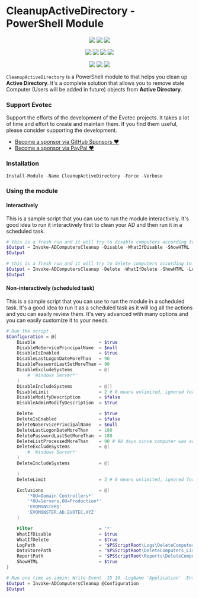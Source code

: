 ﻿# CleanupActiveDirectory - PowerShell Module

<p align="center">
  <a href="https://www.powershellgallery.com/packages/CleanupActiveDirectory"><img src="https://img.shields.io/powershellgallery/v/CleanupActiveDirectory.svg?style=flat-square"></a>
  <a href="https://www.powershellgallery.com/packages/CleanupActiveDirectory"><img src="https://img.shields.io/powershellgallery/vpre/CleanupActiveDirectory.svg?label=powershell%20gallery%20preview&colorB=yellow&style=flat-square"></a>
  <a href="https://github.com/EvotecIT/CleanupActiveDirectory"><img src="https://img.shields.io/github/license/EvotecIT/CleanupActiveDirectory.svg?style=flat-square"></a>
</p>

<p align="center">
  <a href="https://www.powershellgallery.com/packages/CleanupActiveDirectory"><img src="https://img.shields.io/powershellgallery/p/CleanupActiveDirectory.svg?style=flat-square"></a>
  <a href="https://github.com/EvotecIT/CleanupActiveDirectory"><img src="https://img.shields.io/github/languages/top/evotecit/CleanupActiveDirectory.svg?style=flat-square"></a>
  <a href="https://github.com/EvotecIT/CleanupActiveDirectory"><img src="https://img.shields.io/github/languages/code-size/evotecit/CleanupActiveDirectory.svg?style=flat-square"></a>
  <a href="https://www.powershellgallery.com/packages/CleanupActiveDirectory"><img src="https://img.shields.io/powershellgallery/dt/CleanupActiveDirectory.svg?style=flat-square"></a>
</p>

<p align="center">
  <a href="https://twitter.com/PrzemyslawKlys"><img src="https://img.shields.io/twitter/follow/PrzemyslawKlys.svg?label=Twitter%20%40PrzemyslawKlys&style=flat-square&logo=twitter"></a>
  <a href="https://evotec.xyz/hub"><img src="https://img.shields.io/badge/Blog-evotec.xyz-2A6496.svg?style=flat-square"></a>
  <a href="https://www.linkedin.com/in/pklys"><img src="https://img.shields.io/badge/LinkedIn-pklys-0077B5.svg?logo=LinkedIn&style=flat-square"></a>
</p>

`CleanupActiveDirectory` is a PowerShell module to that helps you clean up **Active Directory**.
It's a complete solution that allows you to remove stale Computer (Users will be added in future) objects from **Active Directory**.

### Support Evotec

Support the efforts of the development of the Evotec projects.
It takes a lot of time and effort to create and maintain them.
If you find them useful, please consider supporting the development.

 - [Become a sponsor via GitHub Sponsors :heart:](https://github.com/sponsors/PrzemyslawKlys)
 - [Become a sponsor via PayPal :heart:](https://paypal.me/PrzemyslawKlys)

### Installation

```powershell
Install-Module -Name CleanupActiveDirectory -Force -Verbose
```

### Using the module

#### Interactively

This is a sample script that you can use to run the module interactively.
It's good idea to run it interactively first to clean your AD and then run it in a scheduled task.

```powershell
# this is a fresh run and it will try to disable computers according to it's defaults
$Output = Invoke-ADComputersCleanup -Disable -WhatIfDisable -ShowHTML
$Output
```

```powershell
# this is a fresh run and it will try to delete computers according to it's defaults
$Output = Invoke-ADComputersCleanup -Delete -WhatIfDelete -ShowHTML -LogPath $PSScriptRoot\Logs\DeleteComputers_$((Get-Date).ToString('yyyy-MM-dd_HH_mm_ss')).log -ReportPath $PSScriptRoot\Reports\DeleteComputers_$((Get-Date).ToString('yyyy-MM-dd_HH_mm_ss')).html
$Output
```

#### Non-interactively (scheduled task)

This is a sample script that you can use to run the module in a scheduled task. It's a good idea to run it as a scheduled task as it will log all the actions and you can easily review them. It's very advanced with many options and you can easily customize it to your needs.

```powershell
# Run the script
$Configuration = @{
    Disable                        = $true
    DisableNoServicePrincipalName  = $null
    DisableIsEnabled               = $true
    DisableLastLogonDateMoreThan   = 90
    DisablePasswordLastSetMoreThan = 90
    DisableExcludeSystems          = @(
        # 'Windows Server*'
    )
    DisableIncludeSystems          = @()
    DisableLimit                   = 2 # 0 means unlimited, ignored for reports
    DisableModifyDescription       = $false
    DisableAdminModifyDescription  = $true

    Delete                         = $true
    DeleteIsEnabled                = $false
    DeleteNoServicePrincipalName   = $null
    DeleteLastLogonDateMoreThan    = 180
    DeletePasswordLastSetMoreThan  = 180
    DeleteListProcessedMoreThan    = 90 # 90 days since computer was added to list
    DeleteExcludeSystems           = @(
        # 'Windows Server*'
    )
    DeleteIncludeSystems           = @(

    )
    DeleteLimit                    = 2 # 0 means unlimited, ignored for reports

    Exclusions                     = @(
        '*OU=Domain Controllers*'
        '*OU=Servers,OU=Production*'
        'EVOMONSTER$'
        'EVOMONSTER.AD.EVOTEC.XYZ'
    )

    Filter                         = '*'
    WhatIfDisable                  = $true
    WhatIfDelete                   = $true
    LogPath                        = "$PSScriptRoot\Logs\DeleteComputers_$((Get-Date).ToString('yyyy-MM-dd_HH_mm_ss')).log"
    DataStorePath                  = "$PSScriptRoot\DeleteComputers_ListProcessed.xml"
    ReportPath                     = "$PSScriptRoot\Reports\DeleteComputers_$((Get-Date).ToString('yyyy-MM-dd_HH_mm_ss')).html"
    ShowHTML                       = $true
}

# Run one time as admin: Write-Event -ID 10 -LogName 'Application' -EntryType Information -Category 0 -Message 'Initialize' -Source 'CleanupComputers'
$Output = Invoke-ADComputersCleanup @Configuration
$Output
```